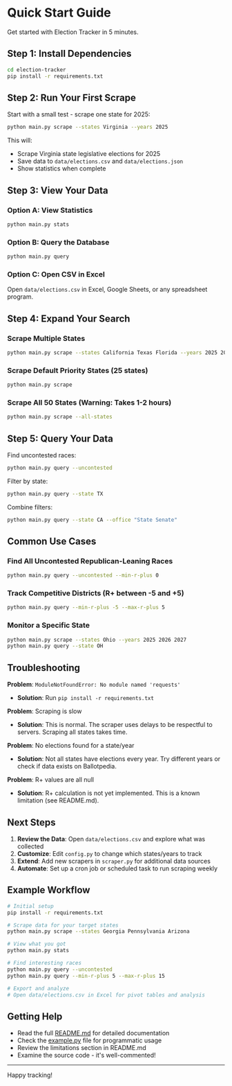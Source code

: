 # Quick Start Guide

Get started with Election Tracker in 5 minutes.

## Step 1: Install Dependencies

```bash
cd election-tracker
pip install -r requirements.txt
```

## Step 2: Run Your First Scrape

Start with a small test - scrape one state for 2025:

```bash
python main.py scrape --states Virginia --years 2025
```

This will:
- Scrape Virginia state legislative elections for 2025
- Save data to `data/elections.csv` and `data/elections.json`
- Show statistics when complete

## Step 3: View Your Data

### Option A: View Statistics
```bash
python main.py stats
```

### Option B: Query the Database
```bash
python main.py query
```

### Option C: Open CSV in Excel
Open `data/elections.csv` in Excel, Google Sheets, or any spreadsheet program.

## Step 4: Expand Your Search

### Scrape Multiple States
```bash
python main.py scrape --states California Texas Florida --years 2025 2026
```

### Scrape Default Priority States (25 states)
```bash
python main.py scrape
```

### Scrape All 50 States (Warning: Takes 1-2 hours)
```bash
python main.py scrape --all-states
```

## Step 5: Query Your Data

Find uncontested races:
```bash
python main.py query --uncontested
```

Filter by state:
```bash
python main.py query --state TX
```

Combine filters:
```bash
python main.py query --state CA --office "State Senate"
```

## Common Use Cases

### Find All Uncontested Republican-Leaning Races
```bash
python main.py query --uncontested --min-r-plus 0
```

### Track Competitive Districts (R+ between -5 and +5)
```bash
python main.py query --min-r-plus -5 --max-r-plus 5
```

### Monitor a Specific State
```bash
python main.py scrape --states Ohio --years 2025 2026 2027
python main.py query --state OH
```

## Troubleshooting

**Problem**: `ModuleNotFoundError: No module named 'requests'`
- **Solution**: Run `pip install -r requirements.txt`

**Problem**: Scraping is slow
- **Solution**: This is normal. The scraper uses delays to be respectful to servers. Scraping all states takes time.

**Problem**: No elections found for a state/year
- **Solution**: Not all states have elections every year. Try different years or check if data exists on Ballotpedia.

**Problem**: R+ values are all null
- **Solution**: R+ calculation is not yet implemented. This is a known limitation (see README.md).

## Next Steps

1. **Review the Data**: Open `data/elections.csv` and explore what was collected
2. **Customize**: Edit `config.py` to change which states/years to track
3. **Extend**: Add new scrapers in `scraper.py` for additional data sources
4. **Automate**: Set up a cron job or scheduled task to run scraping weekly

## Example Workflow

```bash
# Initial setup
pip install -r requirements.txt

# Scrape data for your target states
python main.py scrape --states Georgia Pennsylvania Arizona

# View what you got
python main.py stats

# Find interesting races
python main.py query --uncontested
python main.py query --min-r-plus 5 --max-r-plus 15

# Export and analyze
# Open data/elections.csv in Excel for pivot tables and analysis
```

## Getting Help

- Read the full [README.md](README.md) for detailed documentation
- Check the [example.py](example.py) file for programmatic usage
- Review the limitations section in README.md
- Examine the source code - it's well-commented!

---

Happy tracking!

